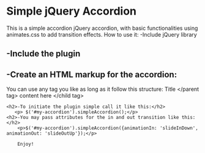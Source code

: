 Simple jQuery Accordion
=======================

This is a simple accordion jQuery accordion, with basic functionalities using animates.css to add transition effects.
How to use it:
    -Include jQuery library
        <script src="http://code.jquery.com/jquery-1.9.1.js"></script>
    <h2>-Include the plugin</h2>
        <script type="text/javascript" src="jquery.simple-accordion.js"></script>
    <h2>-Create an HTML markup for the accordion:</h2>
        You can use any tag you like as long as it follow this structure:
        <parent tag> Title </parent tag>
        <child tag> content here </child tag>

    <h2>-To initiate the plugin simple call it like this:</h2>
       <p> $('#my-accordion').simpleAccordion();</p>
    <h2>-You may pass attributes for the in and out transition like this:</h2>
        <p>$('#my-accordion').simpleAccordion({animationIn: 'slideInDown', animationOut: 'slideOutUp'});</p>

        Enjoy!
